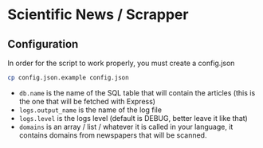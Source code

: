 # Scientific News / Scrapper

## Configuration
In order for the script to work properly, you must create a config.json

```sh
cp config.json.example config.json
```

- `db.name` is the name of the SQL table that will contain the articles (this is the one that will be fetched with Express)
- `logs.output_name` is the name of the log file
- `logs.level` is the logs level (default is DEBUG, better leave it like that)
- `domains` is an array / list / whatever it is called in your language, it contains domains from newspapers that will be scanned.